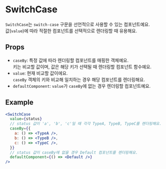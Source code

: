 # SwitchCase

`SwitchCase`는 `switch-case` 구문을 선언적으로 사용할 수 있는 컴포넌트예요.  
값(`value`)에 따라 적절한 컴포넌트를 선택적으로 렌더링할 때 유용해요.

## Props

- `caseBy`: 특정 값에 따라 렌더링할 컴포넌트를 매핑한 객체예요.  
  키는 비교할 값이며, 값은 해당 키가 선택될 때 렌더링할 컴포넌트 함수예요.
- `value`: 현재 비교할 값이에요.  
  `caseBy` 객체의 키와 비교해 일치하는 경우 해당 컴포넌트를 렌더링해요.
- `defaultComponent`: `value`가 `caseBy`에 없는 경우 렌더링할 컴포넌트예요.

## Example

```jsx
<SwitchCase
  value={status}
  // status 값이 'a', 'b', 'c'일 때 각각 TypeA, TypeB, TypeC를 렌더링해요.
  caseBy={{
    a: () => <TypeA />,
    b: () => <TypeB />,
    c: () => <TypeC />,
  }}
  // status 값이 caseBy에 없을 경우 Default 컴포넌트를 렌더링해요.
  defaultComponent={() => <Default />}
/>
```